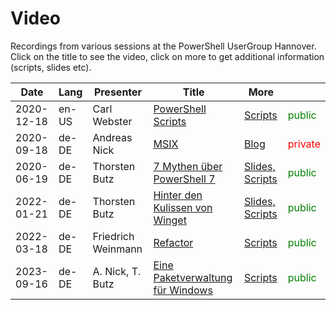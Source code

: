 # Video

Recordings from various sessions at the PowerShell UserGroup Hannover. Click on the title to see the video, click on more to get additional information (scripts, slides etc). 

| Date       | Lang  | Presenter          | Title                                                        | More                                                         |                                          |
| ---------- | ----- | ------------------ | ------------------------------------------------------------ | ------------------------------------------------------------ | ---------------------------------------- |
| 2020-12-18 | en-US | Carl Webster       | [PowerShell Scripts](https://vimeo.com/492867344/2605e684f8) | [Scripts](https://carlwebster.com/downloads/)                | <span style="color: green">public</span> |
| 2020-09-18 | de-DE | Andreas Nick       | [MSIX](https://vimeo.com/493062242)                          | [Blog](https://nick-it.de/blog/msix)                         | <span style="color: red">private</span>  |
| 2020-06-19 | de-DE | Thorsten Butz      | [7 Mythen über PowerShell 7](https://vimeo.com/430998728)    | [Slides, Scripts](https://github.com/thorstenbutz/conferences/tree/master/2020.PSUGH) | <span style="color: green">public</span> |
| 2022-01-21 | de-DE | Thorsten Butz      | [Hinter den Kulissen von Winget](https://vimeo.com/669445665) | [Slides, Scripts](https://github.com/thorstenbutz/conferences/tree/master/2022.PSUGH) | <span style="color: green">public</span> |
| 2022-03-18 | de-DE | Friedrich Weinmann | [Refactor](https://vimeo.com/693467809/2486a7bd51)           | [Scripts](https://github.com/FriedrichWeinmann/Refactor)     | <span style="color: green">public</span> |
| 2023-09-16 | de-DE | A. Nick, T. Butz   | [Eine Paketverwaltung für Windows](https://vimeo.com/thorstenbutz/pssat2023) | [Scripts](https://github.com/thorstenbutz/conferences/tree/master/2023.PSSaturday) | <span style="color: green">public</span> |
